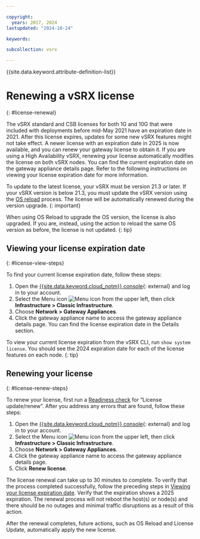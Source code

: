 ```yaml
---

copyright:
  years: 2017, 2024
lastupdated: "2024-10-24"

keywords:

subcollection: vsrx

---
```


{{site.data.keyword.attribute-definition-list}}

# Renewing a vSRX license
{: #license-renewal}

The vSRX standard and CSB licenses for both 1G and 10G that were included with deployments before mid-May 2021 have an expiration date in 2021. After this license expires, updates for some new vSRX features might not take effect. A newer license with an expiration date in 2025 is now available, and you can renew your gateway license to obtain it. If you are using a High Availability vSRX, renewing your license automatically modifies the license on both vSRX nodes. You can find the current expiration date on the gateway appliance details page. Refer to the following instructions on viewing your license expiration date for more information.

To update to the latest license, your vSRX must be version 21.3 or later. If your vSRX version is below 21.3, you must update the vSRX version using the [OS reload](/docs/vsrx?topic=vsrx-reloading-the-os) process. The license will be automatically renewed during the version upgrade.
{: important}

When using OS Reload to upgrade the OS version, the license is also upgraded. If you are, instead, using the action to reload the same OS version as before, the license is not updated.
{: tip}

## Viewing your license expiration date
{: #license-view-steps}

To find your current license expiration date, follow these steps:

1. Open the [{{site.data.keyword.cloud_notm}} console](https://{DomainName}/infrastructure){: external} and log in to your account.
2. Select the Menu icon ![Menu icon](../../icons/icon_hamburger.svg) from the upper left, then click **Infrastructure > Classic Infrastructure**.
3. Choose **Network > Gateway Appliances**.
4. Click the gateway appliance name to access the gateway appliance details page. You can find the license expiration date in the Details section.

To view your current license expiration from the vSRX CLI, run `show system license`. You should see the 2024 expiration date for each of the license features on each node.
{: tip}

## Renewing your license
{: #license-renew-steps}

To renew your license, first run a [Readiness check](/docs/vsrx?topic=vsrx-vsrx-readiness) for “License update/renew”. After you address any errors that are found, follow these steps:

1. Open the [{{site.data.keyword.cloud_notm}} console](https://{DomainName}/infrastructure){: external} and log in to your account.
1. Select the Menu icon ![Menu icon](../../icons/icon_hamburger.svg) from the upper left, then click **Infrastructure > Classic Infrastructure**.
1. Choose **Network > Gateway Appliances**.
1. Click the gateway appliance name to access the gateway appliance details page.
1. Click **Renew license**.

The license renewal can take up to 30 minutes to complete. To verify that the process completed successfully, follow the preceding steps in [Viewing your license expiration date](#license-view-steps). Verify that the expiration shows a 2025 expiration. The renewal process will not reboot the host(s) or node(s) and there should be no outages and minimal traffic disruptions as a result of this action.

After the renewal completes, future actions, such as OS Reload and License Update, automatically apply the new license.
